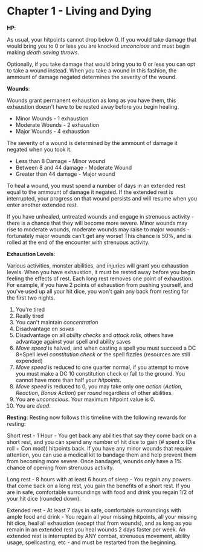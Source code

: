 Chapter 1 - Living and Dying
====

__HP__:

As usual, your hitpoints cannot drop below 0.  If you would take damage that would bring you to 0 or less you are knocked _unconcious_ and must begin making _death saving throws_.

Optionally, if you take damage that would bring you to 0 or less you can opt to take a wound instead.  When you take a wound in this fashion, the ammount of damage negated determines the severity of the wound.

__Wounds__:

Wounds grant permanent exhaustion as long as you have them, this exhaustion doesn't have to be rested away before you begin healing.

* Minor Wounds - 1 exhaustion
* Moderate Wounds - 2 exhaustion
* Major Wounds - 4 exhaustion

The severity of a wound is determined by the ammount of damage it negated when you took it.

* Less than 8 Damage - Minor wound
* Between 8 and 44 damage - Moderate Wound
* Greater than 44 damage - Major wound

To heal a wound, you must spend a number of days in an extended rest equal to the ammount of damage it negated.  If the extended rest is interrupted, your progress on that wound persists and will resume when you enter another extended rest.

If you have unhealed, untreated wounds and engage in strenuous activity - there is a chance that they will become more severe.  Minor wounds may rise to moderate wounds, moderate wounds may raise to major wounds - fortunately major wounds can't get any worse!  This chance is 50%, and is rolled at the end of the encounter with strenuous activity.

__Exhaustion Levels__:

Various activities, monster abilities, and injuries will grant you exhaustion levels.  When you have exhaustion, it must be rested away before you begin feeling the effects of rest.  Each long rest removes one point of exhaustion. For example, if you have 2 points of exhaustion from pushing yourself, and you've used up all your hit dice, you won't gain any back from resting for the first two nights.

1. You're tired
2. Really tired
3. You can't maintain _concentration_
4. Disadvantage on _saves_
5. Disadvantage on all _ability checks_ and _attack rolls_, others have advantage against your spell and ability saves
6. _Move speed_ is halved, and when casting a spell you must succeed a DC 8+Spell level _constitution check_ or the spell fizzles (resources are still expended)
7. _Move speed_ is reduced to one quarter normal, if you attempt to move you must make a DC 10 constitution check or fall to the ground.  You cannot have more than half your _hitpoints_.
8. _Move speed_ is reduced to 0, you may take only one _action_ (_Action_, _Reaction_, _Bonus Action_) per _round_ regardless of other abilities.
9. You are _unconscious_.  Your maximum hitpoint value is 0.
10. You are _dead_.

__Resting__:
Resting now follows this timeline with the following rewards for resting:

Short rest - 1 Hour - You get back any abilities that say they come back on a short rest, and you can spend any number of hit dice to gain (# spent x (Die roll + Con mod)) hitpoints back.  If you have any minor wounds that require attention, you can use a medical kit to bandage them and help prevent them from becoming more severe.  Once bandaged, wounds only have a 1% chance of opening from strenuous activity.

Long rest - 8 hours with at least 6 hours of sleep - You regain any powers that come back on a long rest, you gain the benefits of a short rest. If you are in safe, comfortable surroundings with food and drink you regain 1/2 of your hit dice (rounded down).

Extended rest - At least 7 days in safe, comfortable surroundings with ample food and drink - You regain all your missing hitpoints, all your missing hit dice, heal all exhaustion (except that from wounds),  and as long as you remain in an extended rest you heal wounds 2 days faster per week.  An extended rest is interrupted by ANY combat, strenuous movement, ability usage, spellcasting, etc - and must be restarted from the beginning.
